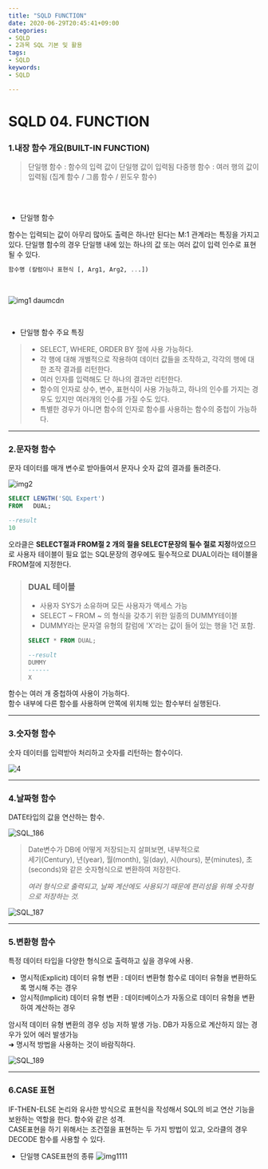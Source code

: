 ```yaml
---
title: "SQLD FUNCTION"
date: 2020-06-29T20:45:41+09:00
categories:
- SQLD
- 2과목 SQL 기본 및 활용
tags:
- SQLD
keywords:
- SQLD

---
```


<!--more-->

# SQLD 04. FUNCTION

### 1.내장 함수 개요(BUILT-IN FUNCTION)

> 단일행 함수 : 함수의 입력 값이 단일행 값이 입력됨
> 다중행 함수 : 여러 행의 값이 입력됨 (집계 함수 / 그룹 함수 / 윈도우 함수)

<br/>
<br/>

- 단일행 함수

함수는 입력되는 값이 아무리 많아도 출력은 하나만 된다는 M:1 관계라는 특징을 가지고있다. 단일행 함수의 경우 단일행 내에 있는 하나의 값 또는 여러 값이 입력 인수로 표현될 수 있다. 
```SQL
함수명 (칼럼이나 표현식 [, Arg1, Arg2, ...])
```
<br/>

![img1 daumcdn](https://user-images.githubusercontent.com/28701069/86002113-dc06c980-ba4a-11ea-88be-27bfab4db38a.jpg)

<br/>

- 단일행 함수 주요 특징
>  - SELECT, WHERE, ORDER BY 절에 사용 가능하다.
>  - 각 행에 대해 개별적으로 작용하여 데이터 값들을 조작하고, 각각의 행에 대한 조작 결과를 리턴한다.
>  - 여러 인자를 입력해도 단 하나의 결과만 리턴한다.
>   - 함수의 인자로 상수, 변수, 표현식이 사용 가능하고, 하나의 인수를 가지는 경우도 있지만 여러개의 인수를 가질 수도 있다.
>   - 특별한 경우가 아니면 함수의 인자로 함수를 사용하는 함수의 중첩이 가능하다.


--------

### 2.문자형 함수

문자 데이터를 매개 변수로 받아들여서 문자나 숫자 값의 결과를 돌려준다.

![img2](https://user-images.githubusercontent.com/28701069/86367958-98fd5e00-bcb7-11ea-817f-03f80e090ad1.png)

```sql
SELECT LENGTH('SQL Expert')
FROM   DUAL;

--result
10
```
오라클은 **SELECT절과 FROM절 2 개의 절을 SELECT문장의 필수 절로 지정**하였으므로 사용자 테이블이 필요 없는 SQL문장의 경우에도 필수적으로 DUAL이라는 테이블을 FROM절에 지정한다.

> ### DUAL 테이블
> - 사용자 SYS가 소유하며 모든 사용자가 액세스 가능
>  - SELECT ~ FROM ~ 의 형식을 갖추기 위한 일종의 DUMMY테이블
>  - DUMMY라는 문자열 유형의 칼럼에 'X'라는 값이 들어 있는 행을 1건 포함.
>  ```sql
>  SELECT * FROM DUAL;
>  
>  --result
>  DUMMY
>  ------
>  X
>  ```

함수는 여러 개 중첩하여 사용이 가능하다.   
함수 내부에 다른 함수를 사용하며 안쪽에 위치해 있는 함수부터 실행된다.   

--------

### 3.숫자형 함수

숫자 데이터를 입력받아 처리하고 숫자를 리턴하는 함수이다.

![4](https://user-images.githubusercontent.com/28701069/86370554-d9121000-bcba-11ea-8c8d-b2d4053e9af5.jpg)

--------

### 4.날짜형 함수

DATE타입의 값을 연산하는 함수.

![SQL_186](https://user-images.githubusercontent.com/28701069/86371280-aa486980-bcbb-11ea-80b3-953e9c88ccc3.jpg)

>Date변수가 DB에 어떻게 저장되는지 살펴보면, 내부적으로   
>세기(Century), 년(year), 월(month), 일(day), 시(hours), 분(minutes), 초(seconds)와 같은 숫자형식으로 변환하여 저장한다.   
>
>*여러 형식으로 출력되고, 날짜 계산에도 사용되기 때문에 편리성을 위해 숫자형으로 저장하는 것.*

 ![SQL_187](https://user-images.githubusercontent.com/28701069/86372082-b254d900-bcbc-11ea-8e7c-675c6901caee.jpg)


--------

### 5.변환형 함수

특정 데이터 타입을 다양한 형식으로 출력하고 싶을 경우에 사용.

- 명시적(Explicit) 데이터 유형 변환 : 데이터 변환형 함수로 데이터 유형을 변환하도록 명시해 주는 경우
- 암시적(Implicit) 데이터 유형 변환 : 데이터베이스가 자동으로 데이터 유형을 변환하여 계산하는 경우

암시적 데이터 유형 변환의 경우 성능 저하 발생 가능.  DB가 자동으로 계산하지 않는 경우가 있어 에러 발생가능   
&#10140; 명시적 방법을 사용하는 것이 바람직하다.

![SQL_189](https://user-images.githubusercontent.com/28701069/86372692-7ff7ab80-bcbd-11ea-9468-c702161b8ca0.jpg)


--------

### 6.CASE 표현

IF-THEN-ELSE 논리와 유사한 방식으로 표현식을 작성해서 SQL의 비교 연산 기능을 보완하는 역할을 한다. 함수와 같은 성격.    
CASE표현을 하기 위해서는 조건절을 표현하는 두 가지 방법이 있고, 오라클의 경우 DECODE 함수를 사용할 수 있다.

- 단일행 CASE표현의 종류
![img1111](https://user-images.githubusercontent.com/28701069/86373677-9ce0ae80-bcbe-11ea-96da-d9c95272290a.png)
